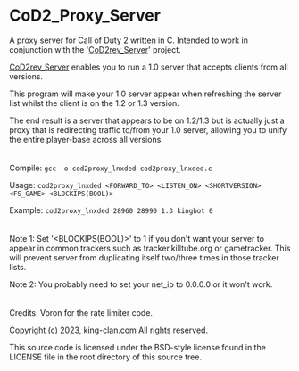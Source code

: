 # CoD2_Proxy_Server
A proxy server for Call of Duty 2 written in C. Intended to work in conjunction with the '[CoD2rev_Server](https://github.com/voron00/CoD2rev_Server)' project.

[CoD2rev_Server](https://github.com/voron00/CoD2rev_Server) enables you to run a 1.0 server that accepts clients from all versions.

This program will make your 1.0 server appear when refreshing the server list whilst the client is on the 1.2 or 1.3 version.

The end result is a server that appears to be on 1.2/1.3 but is actually just a proxy that is redirecting traffic to/from your 1.0 server, allowing you to unify the entire player-base across all versions.
\
\
\
Compile: ```gcc -o cod2proxy_lnxded cod2proxy_lnxded.c```

Usage: ```cod2proxy_lnxded <FORWARD_TO> <LISTEN_ON> <SHORTVERSION> <FS_GAME> <BLOCKIPS(BOOL)>```

Example: ```cod2proxy_lnxded 28960 28990 1.3 kingbot 0```
\
\
\
Note 1: Set '<BLOCKIPS(BOOL)>' to 1 if you don't want your server to appear in common trackers such as tracker.killtube.org or gametracker. This will prevent server from duplicating itself two/three times in those tracker lists.

Note 2: You probably need to set your net_ip to 0.0.0.0 or it won't work.
\
\
\
Credits: Voron for the rate limiter code.

Copyright (c) 2023, king-clan.com
All rights reserved.

This source code is licensed under the BSD-style license found in the
LICENSE file in the root directory of this source tree. 
